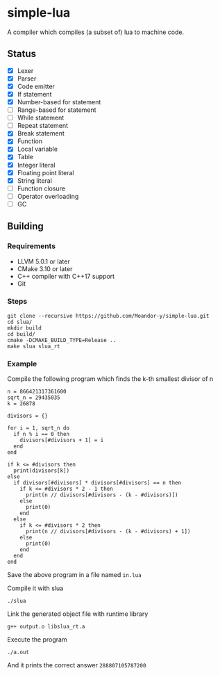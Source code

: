 # simple-lua

A compiler which compiles (a subset of) lua to machine code.

## Status

- [x] Lexer
- [x] Parser
- [x] Code emitter
- [x] If statement
- [x] Number-based for statement
- [ ] Range-based for statement
- [ ] While statement
- [ ] Repeat statement
- [x] Break statement
- [x] Function
- [x] Local variable
- [x] Table
- [x] Integer literal
- [x] Floating point literal
- [x] String literal
- [ ] Function closure
- [ ] Operator overloading
- [ ] GC

## Building

### Requirements

- LLVM 5.0.1 or later
- CMake 3.10 or later
- C++ compiler with C++17 support
- Git

### Steps

```
git clone --recursive https://github.com/Moandor-y/simple-lua.git
cd slua/
mkdir build
cd build/
cmake -DCMAKE_BUILD_TYPE=Release ..
make slua slua_rt
```

### Example

Compile the following program which finds the k-th smallest divisor of n

```
n = 866421317361600
sqrt_n = 29435035
k = 26878

divisors = {}

for i = 1, sqrt_n do
  if n % i == 0 then
    divisors[#divisors + 1] = i
  end
end

if k <= #divisors then
  print(divisors[k])
else
  if divisors[#divisors] * divisors[#divisors] == n then
    if k <= #divisors * 2 - 1 then
      print(n // divisors[#divisors - (k - #divisors)])
    else
      print(0)
    end
  else
    if k <= #divisors * 2 then
      print(n // divisors[#divisors - (k - #divisors) + 1])
    else
      print(0)
    end
  end
end
```

Save the above program in a file named `in.lua`

Compile it with slua

```
./slua
```

Link the generated object file with runtime library

```
g++ output.o libslua_rt.a
```

Execute the program

```
./a.out
```

And it prints the correct answer `288807105787200`
